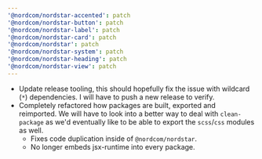 ```yaml
---
'@nordcom/nordstar-accented': patch
'@nordcom/nordstar-button': patch
'@nordcom/nordstar-label': patch
'@nordcom/nordstar-card': patch
'@nordcom/nordstar': patch
'@nordcom/nordstar-system': patch
'@nordcom/nordstar-heading': patch
'@nordcom/nordstar-view': patch
---
```


- Update release tooling, this should hopefully fix the issue with wildcard (`*`) dependencies. I will have to push a new release to verify.
- Completely refactored how packages are built, exported and reimported. We will have to look into a better way to deal with `clean-package` as we'd eventually like to be able to export the `scss`/`css` modules as well.
  - Fixes code duplication inside of `@nordcom/nordstar`.
  - No longer embeds jsx-runtime into every package.
